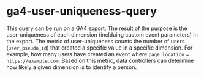 # ga4-user-uniqueness-query
This query can be run on a GA4 export. The result of the purpose is the user-uniqueness of each dimension (inclduing custom event parameters) in the export. The metric of user-uniqueness counts the number of users (`user_pseudo_id`) that created a specific value in a specific dimension. For example, how many users have created an event where `page_location` = `https://example.com`. Based on this metric, data controllers can determine how likely a given dimension is to identify a person. 
